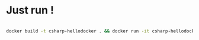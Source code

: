 
# Just run !

```sh

docker build -t csharp-hellodocker . && docker run -it csharp-hellodocker

```
